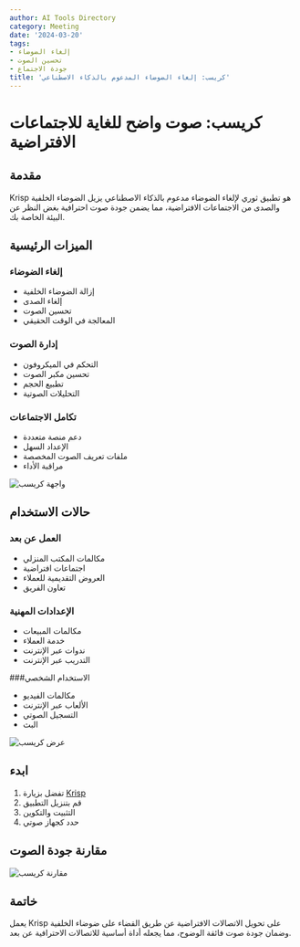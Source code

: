 ```yaml
---
author: AI Tools Directory
category: Meeting
date: '2024-03-20'
tags:
- إلغاء الضوضاء
- تحسين الصوت
- جودة الاجتماع
title: 'كريسب: إلغاء الضوضاء المدعوم بالذكاء الاصطناعي'
---
```


# كريسب: صوت واضح للغاية للاجتماعات الافتراضية

## مقدمة

Krisp هو تطبيق ثوري لإلغاء الضوضاء مدعوم بالذكاء الاصطناعي يزيل الضوضاء الخلفية والصدى من الاجتماعات الافتراضية، مما يضمن جودة صوت احترافية بغض النظر عن البيئة الخاصة بك.

## الميزات الرئيسية

### إلغاء الضوضاء
- إزالة الضوضاء الخلفية
- إلغاء الصدى
- تحسين الصوت
- المعالجة في الوقت الحقيقي

### إدارة الصوت
- التحكم في الميكروفون
- تحسين مكبر الصوت
- تطبيع الحجم
- التحليلات الصوتية

### تكامل الاجتماعات
- دعم منصة متعددة
- الإعداد السهل
- ملفات تعريف الصوت المخصصة
- مراقبة الأداء

![واجهة كريسب](/imgs/krisp/interface.jpg)

## حالات الاستخدام

### العمل عن بعد
- مكالمات المكتب المنزلي
- اجتماعات افتراضية
- العروض التقديمية للعملاء
- تعاون الفريق

### الإعدادات المهنية
- مكالمات المبيعات
- خدمة العملاء
- ندوات عبر الإنترنت
- التدريب عبر الإنترنت

###الاستخدام الشخصي
- مكالمات الفيديو
- الألعاب عبر الإنترنت
- التسجيل الصوتي
- البث

![عرض كريسب](/imgs/krisp/demo.jpg)

## ابدء

1. تفضل بزيارة [Krisp](https://krisp.ai)
2. قم بتنزيل التطبيق
3. التثبيت والتكوين
4. حدد كجهاز صوتي

## مقارنة جودة الصوت

![مقارنة كريسب](/imgs/krisp/comparison.jpg)

## خاتمة

يعمل Krisp على تحويل الاتصالات الافتراضية عن طريق القضاء على ضوضاء الخلفية وضمان جودة صوت فائقة الوضوح، مما يجعله أداة أساسية للاتصالات الاحترافية عن بعد.